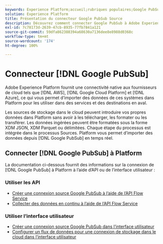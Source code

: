 ```yaml
---
keywords: Experience Platform;accueil;rubriques populaires;Google PubSub;google pubsub
solution: Experience Platform
title: Présentation du connecteur Google PubSub Source
description: Découvrez comment connecter Google PubSub à Adobe Experience Platform à l’aide des API ou de l’interface utilisateur.
exl-id: 7c78173d-2639-47cb-8935-77fb7841a121
source-git-commit: 59dfa862388394a68630a7136dee8e8988d0368c
workflow-type: tm+mt
source-wordcount: '174'
ht-degree: 100%

---
```


# Connecteur [!DNL Google PubSub]

Adobe Experience Platform fournit une connectivité native aux fournisseurs de cloud tels que [!DNL AWS], [!DNL Google Cloud Platform] et [!DNL Azure], ce qui vous permet d’importer des données de ces systèmes dans Platform pour les utiliser dans des services et des destinations en aval.

Les sources de stockage dans le cloud peuvent introduire vos propres données dans Platform sans avoir à les télécharger, les formater ou les transférer. Les données ingérées peuvent être formatées sous la forme XDM JSON, XDM Parquet ou délimitées. Chaque étape du processus est intégrée dans le processus Sources. Platform vous permet d’importer des données depuis [!DNL Google PubSub] en temps réel.

## Connecter [!DNL Google PubSub] à Platform

La documentation ci-dessous fournit des informations sur la connexion de [!DNL Google PubSub] à Platform à l’aide d’API ou de l’interface utilisateur :

### Utiliser les API

- [Créer une connexion source Google PubSub à l’aide de l’API Flow Service](../../tutorials/api/create/cloud-storage/google-pubsub.md)
- [Collecter des données en continu à l’aide de l’API Flow Service](../../tutorials/api/collect/streaming.md)

### Utiliser l’interface utilisateur

- [Créer une connexion source Google PubSub dans l’interface utilisateur](../../tutorials/ui/create/cloud-storage/google-pubsub.md)
- [Configurer un flux de données pour une connexion de stockage dans le cloud dans l’interface utilisateur](../../tutorials/ui/dataflow/streaming/cloud-storage-streaming.md)

